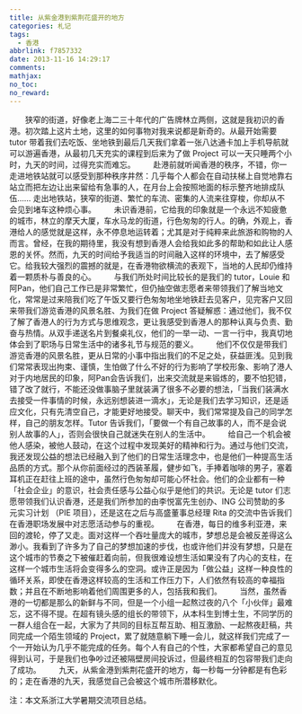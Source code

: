```yaml
---
title: 从紫金港到紫荆花盛开的地方
categories: 札记
tags:
  - 香港
abbrlink: f7857332
date: 2013-11-16 14:29:17
comments:
mathjax:
no_toc:
no_reward:
---
```

　　狭窄的街道，好像老上海二三十年代的广告牌林立两侧，这就是我初识的香港。初次踏上这片土地，这里的如何事物对我来说都是新奇的。从最开始需要 tutor 带着我们去吃饭、坐地铁到最后几天我们拿着一张八达通卡加上手机导航就可以游遍香港，从最初几天充实的课程到后来为了做 Project 可以一天只睡两个小时，九天的时间，过得充实而难忘。
　　赴港前就听闻香港的秩序，不错，你一走进地铁站就可以感受到那种秩序井然：几乎每个人都会在自动扶梯上自觉地靠右站立而把左边让出来留给有急事的人，在月台上会按照地面的标示整齐地排成队伍…… 走出地铁站，狭窄的街道、繁忙的车流、密集的人流来往穿梭，你却从不会见到堵车这种烦心事。<!-- more -->
　　未识香港前，它给我的印象就是一个永远不知疲惫的城市，林立的摩天大厦，车水马龙的街道，行色匆匆的行人。的确，外观上，香港给人的感觉就是这样，永不停息地运转着；尤其是对于纯粹来此旅游和购物的人而言。曾经，在我的期待里，我没有想到香港人会给我如此多的帮助和如此让人感恩的关怀。然而，九天的时间给予我适当的时间融入这样的环境中，去了解感受它。给我较大强烈的震撼的就是，在香港物欲横流的表观下，当地的人民却仍维持着一颗质朴与善良的心。
　　与我们所处时间比较长的是我们的 tutor，Louie 和阿Pan，他们自己工作已是非常繁忙，但仍抽空做志愿者来带领我们了解当地文化，常常是过来陪我们吃了午饭又要行色匆匆地坐地铁赶去见客户，见完客户又回来带我们游览香港的风景名胜、为我们在做 Project 答疑解惑：通过他们，我不仅了解了香港人的行为方式与思维观念，更让我感受到香港人的那种认真与负责、勤奋与热情。从双手递送名片到餐桌礼仪，他们的一举一动、一言一行中，我真切地体会到了职场与日常生活中的诸多礼节与规范的要义。
　　他们不仅仅是带我们游览香港的风景名胜，更从日常的小事中指出我们的不足之处，获益匪浅。见到我们常常表现出拘束、谨慎，生怕做了什么不好的行为影响了学校形象、影响了港人对于内地居民的印象，阿Pan会告诉我们，出来交流就是来锻炼的，要不怕犯错，错了改了就行，不能还没做事脑子里就装满了很多不必要的想法，「当我们装满水去接受一件事情的时候，永远别想装进一滴水」，无论是我们去学习知识，还是适应文化，只有先清空自己，才能更好地接受。聊天中，我们常常提及自己的同学怎样，自己的朋友怎样。Tutor 告诉我们，「要做一个有自己故事的人，而不是会说别人故事的人」，否则会很快自己就迷失在别人的生活中。
　　给自己一个机会被他人感染，被他人鼓动，在这个过程中发现美好的精神和行为。通过与他们交流，我还发现公益的想法已经融入到了他们的日常生活理念中，也是他们一种提高生活品质的方式。那个从你前面经过的西装革履，健步如飞，手捧着咖啡的男子，塞着耳机正在赶往上班的途中，虽然行色匆匆却可能心怀社会。他们的企业都有一种「社会企业」的意识，社会责任感与公益心似乎是他们的共识。无论是 tutor 们志愿带领我们认识香港，还是我们所参加的由李悦富先生创办、ING 公司赞助的多元实习计划 （PIE 项目），还是这在之后与高盛董事总经理 Rita 的交流中告诉我们在香港职场发展中对志愿活动参与的重视。
　　在香港，每日的维多利亚港，来回的渡轮，停了又走。面对这样一个吞吐量庞大的城市，梦想总是会被反差得这么渺小。我看到了许多为了自己的梦想加速的步伐，也或许他们并没有梦想，只是在这个城市的节奏之下被催赶着向前，但我很难设想生活如果没有了内心的支柱，在这样一个城市生活将会变得多么的空洞。或许正是因为「做公益」这样一种良性的循环关系，即使在香港这样较高的生活和工作压力下，人们依然有较高的幸福指数；并且在不断地影响着他们周围更多的人，包括我和我们。
　　当然，虽然香港的一切都是那么的新鲜与不同，但是一个小组一起熬过夜的八个「小伙伴」最难忘，这不得不提。在超有镜头感的组长的带领下，从本科生到博士生，不同学历的一群人组合在一起，大家为了共同的目标互帮互助、相互激励、一起熬夜赶稿，共同完成一个陌生领域的 Project，累了就随意躺下睡一会儿，就这样我们完成了一个一开始认为几乎不能完成的任务。每个人有自己的个性，大家都希望自己的意见得到认可，于是我们也争吵过还被隔壁房间投诉过，但最终相互的包容带我们走向了成功。
　　九天，从紫金港到紫荆花盛开的地方，每一秒每一分钟都是有色彩的；走在香港的九天，我感觉自己会被这个城市所潜移默化。

注：本文系浙江大学暑期交流项目总结。